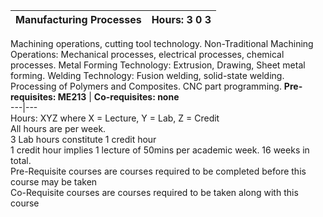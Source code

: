 **Manufacturing Processes** | **Hours: 3 0 3**  
---|---  
Machining operations, cutting tool technology. Non-Traditional Machining Operations: Mechanical processes, electrical processes, chemical processes. Metal Forming Technology: Extrusion, Drawing, Sheet metal forming. Welding Technology: Fusion welding, solid-state welding. Processing of Polymers and Composites. CNC part programming.
**Pre-requisites: ME213** | **Co-requisites: none**  
---|---  
Hours: XYZ where X = Lecture, Y = Lab, Z = Credit  
All hours are per week.  
3 Lab hours constitute 1 credit hour  
1 credit hour implies 1 lecture of 50mins per academic week. 16 weeks in total.  
Pre-Requisite courses are courses required to be completed before this course may be taken  
Co-Requisite courses are courses required to be taken along with this course
